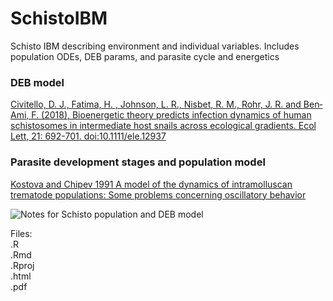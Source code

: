 # SchistoIBM  
  
Schisto IBM describing environment and individual variables. Includes population ODEs, DEB params, and parasite cycle and energetics  

### DEB model  
[Civitello, D. J., Fatima, H. , Johnson, L. R., Nisbet, R. M., Rohr, J. R. and Ben‐Ami, F. (2018), Bioenergetic theory predicts infection dynamics of human schistosomes in intermediate host snails across ecological gradients. Ecol Lett, 21: 692-701. doi:10.1111/ele.12937](https://onlinelibrary.wiley.com/doi/abs/10.1111/ele.12937)  

### Parasite development stages and population model  
[Kostova and Chipev 1991 A model of the dynamics of intramolluscan trematode populations: Some problems concerning oscillatory behavior](https://ac.els-cdn.com/089812219190212M/1-s2.0-089812219190212M-main.pdf?_tid=32b0af35-2293-48b7-ab58-0dd79a9ebb5c&acdnat=1529442002_a41f53ba9fc6295fa2707dd1b409f004)

![Notes for Schisto population and DEB model](https://github.com/darwinanddavis/SchistoIBM/sibm_notes1.jpg?raw=true "Notes for Schisto population and DEB model")  

Files:  
.R  
.Rmd  
.Rproj  
.html  
.pdf  

